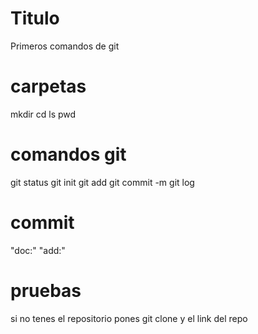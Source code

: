 # Titulo

Primeros comandos de git

# carpetas

mkdir
cd
ls
pwd

# comandos git

git status
git init
git add
git commit -m
git log

# commit
"doc:"
"add:"

# pruebas
si no tenes el repositorio pones git clone y el link del repo
